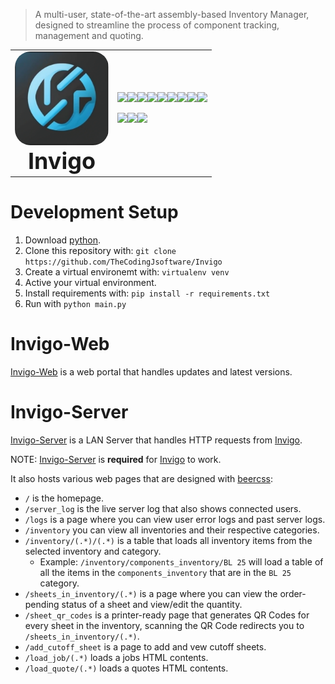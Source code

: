 > A multi-user, state-of-the-art assembly-based Inventory Manager, designed to streamline the process of component tracking, management and quoting.

<table>
<tbody>
<td>
<img style="border-radius: 25px; max-width: 200px; width: auto; height: 150px" src="icons/icon.png" /><p style="font-size: 36px; font-weight: bold; max-width: 200px; text-align: center; margin: auto;">Invigo</p>
</td>
<td>
<img src="https://img.shields.io/github/created-at/TheCodingJsoftware/Inventory-Manager?style=for-the-badge&"/><img src="https://img.shields.io/github/license/TheCodingJsoftware/Inventory-Manager?&style=for-the-badge"/><img src="https://img.shields.io/static/v1?label=Platform&message=Windows&&style=for-the-badge"/><img src="https://img.shields.io/github/repo-size/TheCodingJsoftware/Inventory-Manager?label=Size&style=for-the-badge"/><img src="https://img.shields.io/github/commit-activity/m/TheCodingJsoftware/Inventory-Manager?style=for-the-badge"/><img src="https://img.shields.io/github/last-commit/TheCodingJsoftware/Invigo?style=for-the-badge
"/><img src="https://img.shields.io/github/languages/count/TheCodingJsoftware/Inventory-Manager?style=for-the-badge"><img src="https://img.shields.io/github/languages/top/TheCodingJsoftware/Inventory-Manager?style=for-the-badge"><img src="https://img.shields.io/badge/python-3.12-blue?style=for-the-badge">

<img src="https://ForTheBadge.com/images/badges/made-with-python.svg"><img src="https://forthebadge.com/images/badges/powered-by-qt.svg"><img src="https://ForTheBadge.com/images/badges/built-with-love.svg">
</td>
</tbody>
</table>

# Development Setup

1. Download [python](https://www.python.org/downloads/).
2. Clone this repository with: `git clone https://github.com/TheCodingJsoftware/Invigo`
3. Create a virtual environemt with: `virtualenv venv`
4. Active your virtual environment.
5. Install requirements with: `pip install -r requirements.txt`
6. Run with `python main.py`

# Invigo-Web

[Invigo-Web](https://github.com/TheCodingJsoftware/Invigo-Web) is a web portal that handles updates and latest versions.

# Invigo-Server

[Invigo-Server](https://github.com/TheCodingJsoftware/Invigo-Server) is a LAN Server that handles HTTP requests from [Invigo](https://github.com/TheCodingJsoftware/Invigo).

NOTE: [Invigo-Server](https://github.com/TheCodingJsoftware/Invigo-Server) is **required** for [Invigo](https://github.com/TheCodingJsoftware/Invigo) to work.

It also hosts various web pages that are designed with [beercss](https://beercss.com):

 - `/` is the homepage.
 - `/server_log` is the live server log that also shows connected users.
 - `/logs` is a page where you can view user error logs and past server logs.
 - `/inventory` you can view all inventories and their respective categories.
 - `/inventory/(.*)/(.*)` is a table that loads all inventory items from the selected inventory and category.
   - Example: `/inventory/components_inventory/BL 25` will load a table of all the items in the `components_inventory` that are in the `BL 25` category.
 - `/sheets_in_inventory/(.*)` is a page where you can view the order-pending status of a sheet and view/edit the quantity.
 - `/sheet_qr_codes` is a printer-ready page that generates QR Codes for every sheet in the inventory, scanning the QR Code redirects you to `/sheets_in_inventory/(.*)`.
 - `/add_cutoff_sheet` is a page to add and vew cutoff sheets.
 - `/load_job/(.*)` loads a jobs HTML contents.
 - `/load_quote/(.*)` loads a quotes HTML contents.